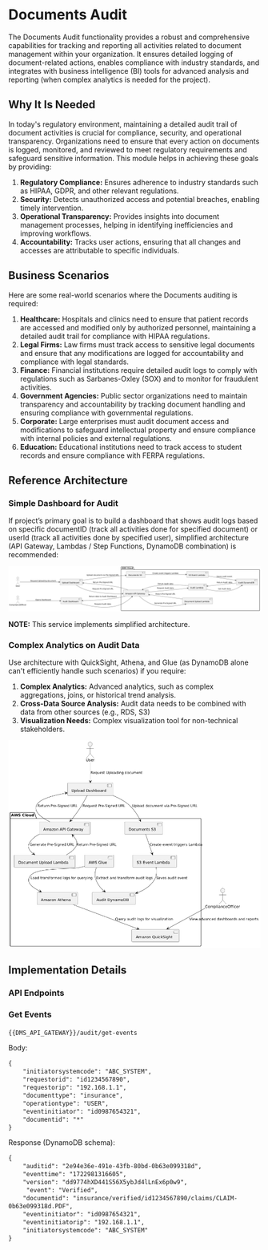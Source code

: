 # Documents Audit

The Documents Audit functionality provides a robust and comprehensive capabilities for tracking and reporting all activities related to document management within your organization. It ensures detailed logging of document-related actions, enables compliance with industry standards, and integrates with business intelligence (BI) tools for advanced analysis and reporting (when complex analytics is needed for the project).

## Why It Is Needed

In today's regulatory environment, maintaining a detailed audit trail of document activities is crucial for compliance, security, and operational transparency. Organizations need to ensure that every action on documents is logged, monitored, and reviewed to meet regulatory requirements and safeguard sensitive information. This module helps in achieving these goals by providing:

1. **Regulatory Compliance:** Ensures adherence to industry standards such as HIPAA, GDPR, and other relevant regulations.
2. **Security:** Detects unauthorized access and potential breaches, enabling timely intervention.
3. **Operational Transparency:** Provides insights into document management processes, helping in identifying inefficiencies and improving workflows.
4. **Accountability:** Tracks user actions, ensuring that all changes and accesses are attributable to specific individuals.

## Business Scenarios

Here are some real-world scenarios where the Documents auditing is required:

1. **Healthcare:** Hospitals and clinics need to ensure that patient records are accessed and modified only by authorized personnel, maintaining a detailed audit trail for compliance with HIPAA regulations.
2. **Legal Firms:** Law firms must track access to sensitive legal documents and ensure that any modifications are logged for accountability and compliance with legal standards.
3. **Finance:** Financial institutions require detailed audit logs to comply with regulations such as Sarbanes-Oxley (SOX) and to monitor for fraudulent activities.
4. **Government Agencies:** Public sector organizations need to maintain transparency and accountability by tracking document handling and ensuring compliance with governmental regulations.
5. **Corporate:** Large enterprises must audit document access and modifications to safeguard intellectual property and ensure compliance with internal policies and external regulations.
6. **Education:** Educational institutions need to track access to student records and ensure compliance with FERPA regulations.

## Reference Architecture

### Simple Dashboard for Audit

If project’s primary goal is to build a dashboard that shows audit logs based on specific documentID (track all activities done for specified document) or userId (track all activities done by specified user), simplified architecture (API Gateway, Lambdas / Step Functions, DynamoDB combination) is recommended:

![PlantUml Diagram](https://github.com/daria-serkova/aws-cdk/blob/main/documents-services/documents-management-solution/architecture/documents-audit/s3-documents-audit-simplified-architecture.png)

**NOTE:** This service implements simplified architecture.

### Complex Analytics on Audit Data

Use architecture with QuickSight, Athena, and Glue (as DynamoDB alone can't efficiently handle such scenarios) if you require:

1. **Complex Analytics:** Advanced analytics, such as complex aggregations, joins, or historical trend analysis.
2. **Cross-Data Source Analysis:** Audit data needs to be combined with data from other sources (e.g., RDS, S3)
3. **Visualization Needs:** Complex visualization tool for non-technical stakeholders.

![PlantUml Diagram](https://github.com/daria-serkova/aws-cdk/blob/main/documents-services/documents-management-solution/architecture/documents-audit/s3-documents-audit-advanced-architecture.png)

## Implementation Details

### API Endpoints

### Get Events

`{{DMS_API_GATEWAY}}/audit/get-events`

Body:

```
{
    "initiatorsystemcode": "ABC_SYSTEM",
    "requestorid": "id1234567890",
    "requestorip": "192.168.1.1",
    "documenttype": "insurance",
    "operationtype": "USER",
    "eventinitiator": "id0987654321",
    "documentid": "*"
}
```

Response (DynamoDB schema):
```
{
    "auditid": "2e94e36e-491e-43fb-80bd-0b63e099318d",
    "eventtime": "1722981316605",
    "version": "dd9774hXD441S56X5ybJd4lLnEx6p0w9",
     "event": "Verified",
    "documentid": "insurance/verified/id1234567890/claims/CLAIM-0b63e099318d.PDF",
    "eventinitiator": "id0987654321",
    "eventinitiatorip": "192.168.1.1",
    "initiatorsystemcode": "ABC_SYSTEM"
}
```